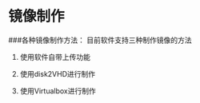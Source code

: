 # 镜像制作

###各种镜像制作方法：
目前软件支持三种制作镜像的方法
1. 使用软件自带上传功能
 


2. 使用disk2VHD进行制作




3. 使用Virtualbox进行制作














